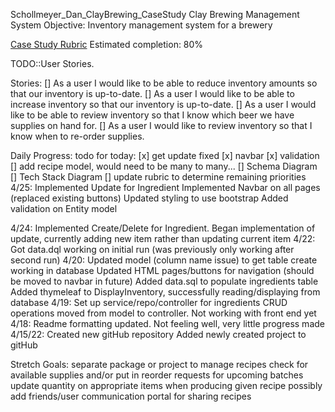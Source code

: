 Schollmeyer_Dan_ClayBrewing_CaseStudy
Clay Brewing Management System Objective: Inventory management system for a brewery

[Case Study Rubric](https://docs.google.com/document/d/1O7AGv8L45iEWtyzFRXaKQKXdCE8jD0ci3aecPGFQt-0/edit)
Estimated completion: 80%

TODO::User Stories.

Stories:
[] As a user I would like to be able to reduce inventory amounts so that our inventory is up-to-date.
[] As a user I would like to be able to increase inventory so that our inventory is up-to-date.
[] As a user I would like to be able to review inventory so that I know which beer we have supplies on hand for.
[] As a user I would like to review inventory so that I know when to re-order supplies.

Daily Progress:
    todo for today:
        [x] get update fixed
        [x] navbar
        [x] validation
        [] add recipe model, would need to be many to many...
        [] Schema Diagram
        [] Tech Stack Diagram
        [] update rubric to determine remaining priorities
4/25:
    Implemented Update for Ingredient
    Implemented Navbar on all pages (replaced existing buttons)
    Updated styling to use bootstrap
    Added validation on Entity model
    
4/24:
    Implemented Create/Delete for Ingredient.
    Began implementation of update, currently adding new item rather than updating current item
4/22:
    Got data.dql working on initial run (was previously only working after second run)
4/20:
    Updated model (column name issue) to get table create working in database
    Updated HTML pages/buttons for navigation (should be moved to navbar in future)
    Added data.sql to populate ingredients table
    Added thymeleaf to DisplayInventory, successfully reading/displaying from database
4/19:
    Set up service/repo/controller for ingredients
    CRUD operations moved from model to controller. Not working with front end yet
4/18:
    Readme formatting updated.
    Not feeling well, very little progress made
4/15/22:
    Created new gitHub repository
    Added newly created project to gitHub




Stretch Goals:
    separate package or project to manage recipes
        check for available supplies and/or put in reorder requests for upcoming batches
        update quantity on appropriate items when producing given recipe
        possibly add friends/user communication portal for sharing recipes



